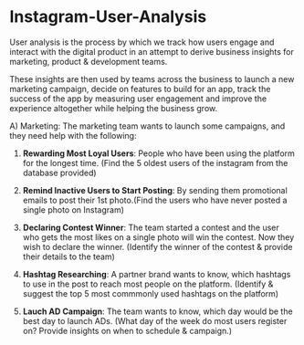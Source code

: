 # Instagram-User-Analysis

User analysis is the process by which we track how users engage and interact with the digital product in an attempt to derive business insights for marketing, product & development teams.

These insights are then used by teams across the business to launch a new marketing campaign, decide on features to build for an app, track the success of the app by measuring user engagement and improve the experience altogether while helping the business grow. 

A) Marketing: The marketing team wants to launch some campaigns, and they need help with the following:

  1. **Rewarding Most Loyal Users**: People who have been using the platform for the longest time.
  (Find the 5 oldest users of the instagram from the database provided)

  2. **Remind Inactive Users to Start Posting**: By sending them promotional emails to post their     1st photo.(Find the users who have never posted a single photo on Instagram)

  3. **Declaring Contest Winner**: The team started a contest and the user who gets the most likes    on a single photo will win the contest. Now they wish to declare the winner.
  (Identify the winner of the contest & provide their details to the team)

  4. **Hashtag Researching**: A partner brand wants to know, which hashtags to use in the post to     reach most people on the platform.
  (Identify & suggest the top 5 most commmonly used hashtags on the platform)

  5. **Lauch AD Campaign**: The team wants to know, which day would be the best day to launch ADs.
  (What day of the week do most users register on? Provide insights on when to schedule & campaign.)



